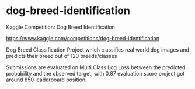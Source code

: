 # dog-breed-identification

Kaggle Competition: Dog Breed Identification

https://www.kaggle.com/competitions/dog-breed-identification

Dog Breed Classification Project which classifies real world dog images and predicts their breed out of 120 breeds/classes

Submissions are evaluated on Multi Class Log Loss between the predicted probability and the observed target, with 0.87 evaluation score project got around 850 leaderboard position. 
